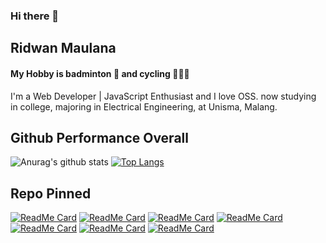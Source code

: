 ### Hi there 👋

## Ridwan Maulana
#### My Hobby is badminton 🏸 and cycling 🚴🏻‍♂️

I'm a Web Developer | JavaScript Enthusiast and I love OSS.
now studying in college, majoring in Electrical Engineering, at Unisma, Malang.

## Github Performance Overall

![Anurag's github stats](https://github-readme-stats.vercel.app/api?username=R1dwanMaulana&show_icons=true&theme=synthwave)
[![Top Langs](https://github-readme-stats.vercel.app/api/top-langs/?username=R1dwanMaulana&theme=synthwave)](https://github.com/anuraghazra/github-readme-stats)
## Repo Pinned
[![ReadMe Card](https://github-readme-stats.vercel.app/api/pin/?username=R1dwanMaulana&repo=information-football-PWA&theme=vue-dark)](https://github.com/anuraghazra/github-readme-stats)
[![ReadMe Card](https://github-readme-stats.vercel.app/api/pin/?username=R1dwanMaulana&repo=niki-store-backend&theme=vue-dark)](https://github.com/anuraghazra/github-readme-stats)
[![ReadMe Card](https://github-readme-stats.vercel.app/api/pin/?username=R1dwanMaulana&repo=IT-unisma&theme=vue-dark)](https://github.com/anuraghazra/github-readme-stats)
[![ReadMe Card](https://github-readme-stats.vercel.app/api/pin/?username=R1dwanMaulana&repo=niki-store&theme=vue-dark)](https://github.com/anuraghazra/github-readme-stats)
[![ReadMe Card](https://github-readme-stats.vercel.app/api/pin/?username=R1dwanMaulana&repo=rest-api&theme=vue-dark)](https://github.com/anuraghazra/github-readme-stats)
[![ReadMe Card](https://github-readme-stats.vercel.app/api/pin/?username=R1dwanMaulana&repo=learn-TS&theme=vue-dark)](https://github.com/anuraghazra/github-readme-stats)
[![ReadMe Card](https://github-readme-stats.vercel.app/api/pin/?username=R1dwanMaulana&repo=pulse-management-application&theme=vue-dark)](https://github.com/anuraghazra/github-readme-stats)
